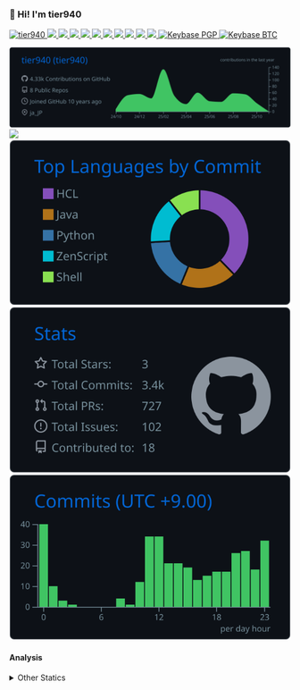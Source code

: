 ### 👋 Hi! I'm tier940

<p align="left"> 
  <a href="https://github.com/tier940/tier940/">
    <img src="https://komarev.com/ghpvc/?username=tier940" alt="tier940" />
  </a>
  <a href="http://twitter.com/tier940">
    <img height="20" src="https://img.shields.io/twitter/follow/tier940?label=Twitter&logo=twitter&style=flat" />
  </a>
  <a href="https://github.com/tier940">
    <img height="20" src="https://img.shields.io/github/followers/tier940?label=follow&logo=github&style=flat" />
  </a>
  <a href="https://www.reddit.com/user/tier940">
    <img height="20" src="https://img.shields.io/reddit/user-karma/combined/tier940?label=Reddit&logo=reddit&style=flat" />
  </a>
  <a href="https://stackoverflow.com/users/17317833/tier940">
    <img height="20" src="https://img.shields.io/stackexchange/stackoverflow/r/17317833?label=StackOverflow&logo=stack-overflow&style=flat" />
  </a>
  <a href="https://zenn.dev/tier940">
    <img height="20" src="https://zenn.badge.nikaera.com/s/tier940/likes" />
  </a>
  <a href="https://zenn.dev/tier940">
    <img height="20" src="https://zenn.badge.nikaera.com/s/tier940/followers" />
  </a>
  <a href="https://zenn.dev/tier940">
    <img height="20" src="https://zenn.badge.nikaera.com/s/tier940/articles" />
  </a>
  <a href="http://qiita.com/tier940">
    <img height="20" src="https://qiita-badge.apiapi.app/s/tier940/posts.svg" />
  </a>
  <a href="http://qiita.com/tier940">
    <img height="20" src="https://qiita-badge.apiapi.app/s/tier940/contributions.svg" />
  </a>
  <a href="https://github.com/tier940/tier940/">
    <img height="20" src="https://github.com/tier940/tier940/actions/workflows/main.yml/badge.svg" />
  </a>
  <a href="https://keybase.io/tier940">
    <img alt="Keybase PGP" src="https://img.shields.io/keybase/pgp/tier940">
  </a>
  <a href="https://keybase.io/tier940">
    <img alt="Keybase BTC" src="https://img.shields.io/keybase/btc/tier940">
  </a>
</p>

[![](https://raw.githubusercontent.com/tier940/tier940/main/profile-summary-card-output/github_dark/0-profile-details.svg)](https://github.com/vn7n24fzkq/github-profile-summary-cards)
[![](https://raw.githubusercontent.com/tier940/tier940/main/profile-summary-card-output/github_dark/1-repos-per-language.svg)](https://github.com/vn7n24fzkq/github-profile-summary-cards) [![](https://raw.githubusercontent.com/tier940/tier940/main/profile-summary-card-output/github_dark/2-most-commit-language.svg)](https://github.com/vn7n24fzkq/github-profile-summary-cards)
[![](https://raw.githubusercontent.com/tier940/tier940/main/profile-summary-card-output/github_dark/3-stats.svg)](https://github.com/vn7n24fzkq/github-profile-summary-cards) [![](https://raw.githubusercontent.com/tier940/tier940/main/profile-summary-card-output/github_dark/4-productive-time.svg)](https://github.com/vn7n24fzkq/github-profile-summary-cards)


#### Analysis
<!-- <img height="150" src="https://github.com/tier940/tier940/blob/master/images/stat.svg" alt="Alternative Text"/> -->

<details>
  <summary>Other Statics</summary>
  <!--START_SECTION:waka-->
![Code Time](http://img.shields.io/badge/Code%20Time-5%2C156%20hrs%2017%20mins-blue)

**🐱 My GitHub Data** 

> 📦 45.3 kB Used in GitHub's Storage 
 > 
> 💼 Opted to Hire
 > 
> 📜 12 Public Repositories 
 > 
> 🔑 6 Private Repositories 
 > 
**I'm an Early 🐤** 

```text
🌞 Morning                2562 commits        ████░░░░░░░░░░░░░░░░░░░░░   16.23 % 
🌆 Daytime                5858 commits        █████████░░░░░░░░░░░░░░░░   37.10 % 
🌃 Evening                5791 commits        █████████░░░░░░░░░░░░░░░░   36.68 % 
🌙 Night                  1577 commits        ██░░░░░░░░░░░░░░░░░░░░░░░   09.99 % 
```
📅 **I'm Most Productive on Saturday** 

```text
Monday                   1600 commits        ███░░░░░░░░░░░░░░░░░░░░░░   10.13 % 
Tuesday                  2510 commits        ████░░░░░░░░░░░░░░░░░░░░░   15.90 % 
Wednesday                1911 commits        ███░░░░░░░░░░░░░░░░░░░░░░   12.10 % 
Thursday                 1658 commits        ███░░░░░░░░░░░░░░░░░░░░░░   10.50 % 
Friday                   2245 commits        ████░░░░░░░░░░░░░░░░░░░░░   14.22 % 
Saturday                 3019 commits        █████░░░░░░░░░░░░░░░░░░░░   19.12 % 
Sunday                   2845 commits        █████░░░░░░░░░░░░░░░░░░░░   18.02 % 
```


📊 **This Week I Spent My Time On** 

```text
🕑︎ Time Zone: Asia/Tokyo

💬 Programming Languages: 
Other                    33 hrs 9 mins       ████████████████████████░   95.84 % 
INI                      28 mins             ░░░░░░░░░░░░░░░░░░░░░░░░░   01.35 % 
Markdown                 19 mins             ░░░░░░░░░░░░░░░░░░░░░░░░░   00.92 % 
Groovy                   13 mins             ░░░░░░░░░░░░░░░░░░░░░░░░░   00.67 % 
Smarty                   10 mins             ░░░░░░░░░░░░░░░░░░░░░░░░░   00.50 % 

🔥 Editors: 
Chrome                   34 hrs 2 mins       █████████████████████████   98.40 % 
VS Code                  30 mins             ░░░░░░░░░░░░░░░░░░░░░░░░░   01.46 % 
IntelliJ IDEA            2 mins              ░░░░░░░░░░░░░░░░░░░░░░░░░   00.14 % 

💻 Operating System: 
Windows                  30 hrs 59 mins      ██████████████████████░░░   89.59 % 
Mac                      3 hrs 23 mins       ██░░░░░░░░░░░░░░░░░░░░░░░   09.79 % 
Unknown OS               12 mins             ░░░░░░░░░░░░░░░░░░░░░░░░░   00.63 % 
```

**I Mostly Code in Java** 

```text
Java                     14 repos            █████████████░░░░░░░░░░░░   51.85 % 
ZenScript                3 repos             ███░░░░░░░░░░░░░░░░░░░░░░   11.11 % 
Shell                    2 repos             ██░░░░░░░░░░░░░░░░░░░░░░░   07.41 % 
Python                   2 repos             ██░░░░░░░░░░░░░░░░░░░░░░░   07.41 % 
HTML                     1 repo              █░░░░░░░░░░░░░░░░░░░░░░░░   03.70 % 
```



**Timeline**

![Lines of Code chart](https://raw.githubusercontent.com/tier940/tier940/main/assets/bar_graph.png)


 Last Updated on 02/02/2025 01:34:09 UTC
<!--END_SECTION:waka-->
</details>

